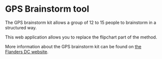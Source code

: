# GPS Brainstorm tool
The GPS brainstorm kit allows a group of 12 to 15 people to brainstorm in a structured way.

This web application allows you to replace the flipchart part of the method.

More information about the GPS brainstorm kit can be found on [the Flanders DC website](http://www.flandersdc.be/nl/gps).
